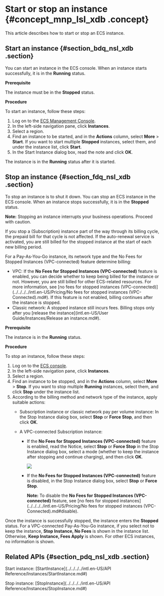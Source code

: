 # Start or stop an instance {#concept_mnp_lsl_xdb .concept}

This article describes how to start or stop an ECS instance.

## Start an instance {#section_bdq_nsl_xdb .section}

You can start an instance in the ECS console. When an instance starts successfully, it is in the **Running** status.

**Prerequisite**

The instance must be in the **Stopped** status.

**Procedure**

To start an instance, follow these steps:

1.  Log on to the [ECS Management Console](https://ecs.console.aliyun.com/?spm=a2c4g.11186623.2.9.FNEORG#/home).
2.  In the left-side navigation pane, click **Instances**.
3.  Select a region.
4.  Find an instance to be started, and in the **Actions** column, select **More** \> **Start**. If you want to start multiple **Stopped** instances, select them, and under the instance list, click **Start**.
5.  In the Start Instance dialog box, read the note and click **OK**.

The instance is in the **Running** status after it is started.

## Stop an instance {#section_fdq_nsl_xdb .section}

To stop an instance is to shut it down. You can stop an ECS instance in the ECS console. When an instance stops successfully, it is in the **Stopped** status.

**Note:** Stopping an instance interrupts your business operations. Proceed with caution.

If you stop a \(Subscription\) instance part of the way through its billing cycle, the prepaid bill for that cycle is not affected. If the auto-renewal service is activated, you are still billed for the stopped instance at the start of each new billing period.

For a Pay-As-You-Go instance, its network type and the No Fees for Stopped Instances \(VPC-connected\) feature determine billing:

-   VPC: If the **No Fees for Stopped Instances \(VPC-connected\)** feature is enabled, you can decide whether to keep being billed for the instance or not. However, you are still billed for other ECS-related resources. For more information, see [no fees for stopped instances \(VPC-connected\)](../../../../intl.en-US/Pricing/No fees for stopped instances (VPC-Connected).md#). If this feature is not enabled, billing continues after the instance is stopped.
-   Classic network: A stopped instance still incurs fees. Billing stops only after you [release the instance](intl.en-US/User Guide/Instances/Release an instance.md#).

**Prerequisite**

The instance is in the **Running** status.

**Procedure**

To stop an instance, follow these steps:

1.  Log on to the [ECS console](https://ecs.console.aliyun.com/?spm=a2c4g.11186623.2.9.FNEORG#/home).
2.  In the left-side navigation pane, click **Instances**.
3.  Select a region.
4.  Find an instance to be stopped, and in the **Actions** column, select **More** \> **Stop**. If you want to stop multiple **Running** instances, select them, and click **Stop** under the instance list.
5.  According to the billing method and network type of the instance, apply suitable actions:
    -   Subscription instance or classic network pay per volume instance: In the Stop Instance dialog box, select **Stop** or **Force Stop**, and then click **OK**.
    -   A VPC-connected Subscription instance:

        -   If the **No Fees for Stopped Instances \(VPC-connected\)** feature is enabled, read the Notice, select **Stop** or **Force Stop** in the Stop Instance dialog box, select a mode \(whether to keep the instance after stopping and continue charging\), and then click **OK**.

            ![](http://static-aliyun-doc.oss-cn-hangzhou.aliyuncs.com/assets/img/9648/15367454515448_en-US.png)

        -   If the **No Fees for Stopped Instances \(VPC-connected\)** feature is disabled, in the Stop Instance dialog box, select **Stop** or **Force Stop**.

            **Note:** To disable the **No Fees for Stopped Instances \(VPC-connected\)** feature, see [no fees for stopped instances](../../../../intl.en-US/Pricing/No fees for stopped instances (VPC-Connected).md#disable).


Once the instance is successfully stopped, the instance enters the **Stopped** status. For a VPC-connected Pay-As-You-Go instance, if you select not to keep the instance, **Stop Instance, No Fees** is shown in the instance list. Otherwise, **Keep Instance, Fees Apply** is shown. For other ECS instances, no information is shown.

## Related APIs {#section_pdq_nsl_xdb .section}

Start instance: [StartInstance](../../../../intl.en-US/API Reference/Instances/StartInstance.md#)

Stop instance: [StopInstance](../../../../intl.en-US/API Reference/Instances/StopInstance.md#)

